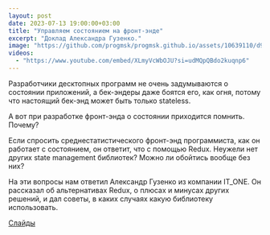 ```yaml
---
layout: post
date: 2023-07-13 19:00:00+03:00
title: "Управляем состоянием на фронт-энде"
excerpt: "Доклад Александра Гузенко."
image: "https://github.com/progmsk/progmsk.github.io/assets/10639110/d9052ecb-37a1-4074-947e-5115ad9c5c9f"
videos:
  - "https://www.youtube.com/embed/XLmyVcWbOJU?si=udMQpQBdo2kuqnp6"
---
```


Разработчики десктопных программ не очень задумываются о состоянии приложений, а бек-эндеры даже боятся его, как огня, потому что настоящий бек-энд может быть только stateless.

А вот при разработке фронт-энда о состоянии приходится помнить. Почему?

Если спросить среднестатистического фронт-энд программиста, как он работает с состоянием, он ответит, что с помощью Redux. Неужели нет других state management библиотек? Можно ли обойтись вообще без них?

На эти вопросы нам ответил Александр Гузенко из компании IT_ONE. Он рассказал об альтернативах Redux, о плюсах и минусах других решений, и дал советы, в каких случаях какую библиотеку использовать.

[Слайды](https://prog.msk.ru/downloads/frontend-state-management.pdf)
